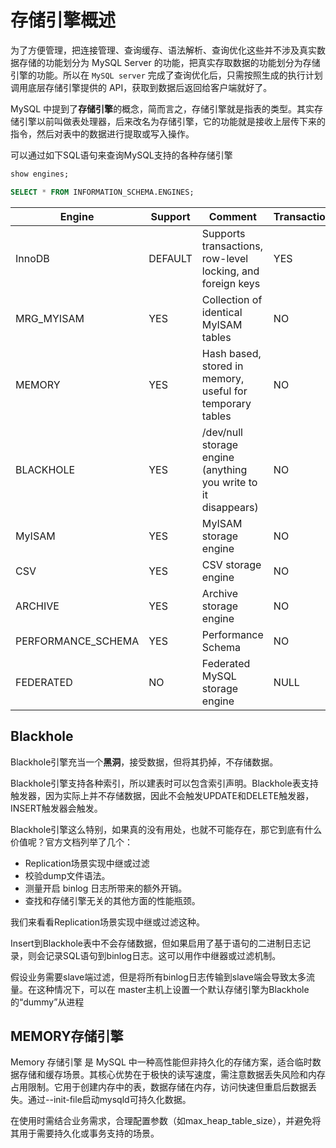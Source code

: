 # 存储引擎概述


为了方便管理，把连接管理、查询缓存、语法解析、查询优化这些并不涉及真实数据存储的功能划分为 MySQL Server 的功能，把真实存取数据的功能划分为存储引擎的功能。所以在 `MySQL server` 完成了查询优化后，只需按照生成的执行计划调用底层存储引擎提供的 API，获取到数据后返回给客户端就好了。

MySQL 中提到了**存储引擎**的概念，简而言之，存储引擎就是指表的类型。其实存储引擎以前叫做表处理器，后来改名为存储引擎，它的功能就是接收上层传下来的指令，然后对表中的数据进行提取或写入操作。


可以通过如下SQL语句来查询MySQL支持的各种存储引擎

```SQL
show engines;

SELECT * FROM INFORMATION_SCHEMA.ENGINES;

```


| Engine             | Support | Comment                                                      | Transactions | XA   | Savepoints |
| ------------------ | ------- | ------------------------------------------------------------ | ------------ | ---- | ---------- |
| InnoDB             | DEFAULT | Supports transactions, row-level locking, and foreign keys   | YES          | YES  | YES        |
| MRG_MYISAM         | YES     | Collection of identical MyISAM tables                        | NO           | NO   | NO         |
| MEMORY             | YES     | Hash based, stored in memory, useful for temporary tables    | NO           | NO   | NO         |
| BLACKHOLE          | YES     | /dev/null storage engine (anything you write to it disappears) | NO           | NO   | NO         |
| MyISAM             | YES     | MyISAM storage engine                                        | NO           | NO   | NO         |
| CSV                | YES     | CSV storage engine                                           | NO           | NO   | NO         |
| ARCHIVE            | YES     | Archive storage engine                                       | NO           | NO   | NO         |
| PERFORMANCE_SCHEMA | YES     | Performance Schema                                           | NO           | NO   | NO         |
| FEDERATED          | NO      | Federated MySQL storage engine                               | NULL         | NULL | NULL       |












## Blackhole

Blackhole引擎充当一个**黑洞**，接受数据，但将其扔掉，不存储数据。

Blackhole引擎支持各种索引，所以建表时可以包含索引声明。Blackhole表支持触发器，因为实际上并不存储数据，因此不会触发UPDATE和DELETE触发器，INSERT触发器会触发。

Blackhole引擎这么特别，如果真的没有用处，也就不可能存在，那它到底有什么价值呢？官方文档列举了几个：

- Replication场景实现中继或过滤
- 校验dump文件语法。
- 测量开启 binlog 日志所带来的额外开销。
- 查找和存储引擎无关的其他方面的性能瓶颈。

我们来看看Replication场景实现中继或过滤这种。

Insert到Blackhole表中不会存储数据，但如果启用了基于语句的二进制日志记录，则会记录SQL语句到binlog日志。这可以用作中继器或过滤机制。

假设业务需要slave端过滤，但是将所有binlog日志传输到slave端会导致太多流量。在这种情况下，可以在 master主机上设置一个默认存储引擎为Blackhole的“dummy”从进程


## MEMORY存储引擎

Memory 存储引擎 是 MySQL 中一种高性能但非持久化的存储方案，适合临时数据存储和缓存场景。其核心优势在于极快的读写速度，需注意数据丢失风险和内存占用限制。它用于创建内存中的表，数据存储在内存，访问快速但重启后数据丢失。通过--init-file启动mysqld可持久化数据。

在使用时需结合业务需求，合理配置参数（如max_heap_table_size），并避免将其用于需要持久化或事务支持的场景。







